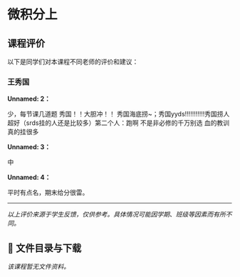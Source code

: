 # 微积分上

## 课程评价

以下是同学们对本课程不同老师的评价和建议：

### 王秀国

**Unnamed: 2：**

少，每节课几道题      秀国！！大胆冲！！   秀国海底捞~；秀国yyds!!!!!!!!!!!秀国捞人超好（srds挂的人还是比较多）第二个人：跑啊 不是非必修的千万别选 血的教训 真的挂很多

**Unnamed: 3：**

中

**Unnamed: 4：**

平时有点名，期末给分很雷。

---

*以上评价来源于学生反馈，仅供参考。具体情况可能因学期、班级等因素而有所不同。*
## 📄 文件目录与下载

_该课程暂无文件资料。_
